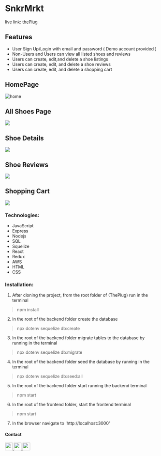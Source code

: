 # SnkrMrkt


live link: [thePlug](https://theplugg.herokuapp.com)


## Features
- User Sign Up/Login with email and password ( Demo account provided )
- Non-Users and Users can view all listed shoes and reviews
- Users can create, edit,and delete a shoe listings
- Users can create, edit, and delete a shoe reviews
- Users can create, edit, and delete a shopping cart


## HomePage

<img src="https://imgur.com/3CpfUFx.png" alt="home" />

## All Shoes Page
<img src="https://imgur.com/vfYKJKM.png" />

## Shoe Details
<img src="https://imgur.com/fcahWk6.png" />

## Shoe Reviews
<img src="https://imgur.com/I3b3sGJ.png" />

## Shopping Cart
<img src="https://imgur.com/FDgdgOw.png" />






### Technologies:
- JavaScript
- Express
- Nodejs
- SQL
- Squelize
- React
- Redux
- AWS
- HTML
- CSS


### Installation:

1. After cloning the project, from the root folder of (ThePlug) run in the terminal
> npm install

2. In the root of the backend folder create the database
> npx dotenv sequelize db:create

3. In the root of the backend folder migrate tables to the database by running in the terminal
> npx dotenv sequelize db:migrate

4. In the root of the backend folder seed the database by running in the terminal
> npx dotenv sequelize db:seed:all

5. In the root of the backend folder start running the backend terminal
> npm start

6. In the root of the frontend folder, start the frontend terminal
> npm start

7. In the browser navigate to 'http://localhost:3000'


#### Contact
<a href='chrismbh4@gmail.com'>
<img src="https://i.imgur.com/jLLwTjh.png" width="25" height="25">
</a>
<a href='https://www.linkedin.com/in/christian-brown-8770311ba/'>
<img src="https://logodix.com/logo/91031.png" width="25" height="25">
</a>
<a href='https://github.com/chrisbh4'>
<img src="https://icones.pro/wp-content/uploads/2021/06/icone-github-grise.png" width="25" height="25">
